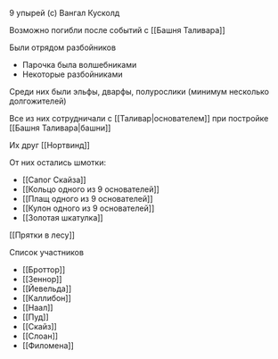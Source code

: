 9 упырей (с) Вангал Кусколд

Возможно погибли после событий с [[Башня Таливара]]

Были отрядом разбойников

- Парочка была волшебниками
- Некоторые разбойниками

Среди них были эльфы, дварфы, полурослики (минимум несколько долгожителей)

Все из них сотрудничали с [[Таливар|основателем]] при постройке [[Башня Таливара|башни]]

Их друг [[Нортвинд]]

От них остались шмотки:

- [[Сапог Скайза]]
- [[Кольцо одного из 9 основателей]]
- [[Плащ одного из 9 основателей]]
- [[Кулон одного из 9 основателей]]
- [[Золотая шкатулка]]

[[Прятки в лесу]]

Список участников
- [[Броттор]]
- [[Зeннор]]
- [[Йевельда]]
- [[Каллибон]]
- [[Наал]]
- [[Пуд]]
- [[Скайз]]
- [[Слоан]]
- [[Филомена]]
